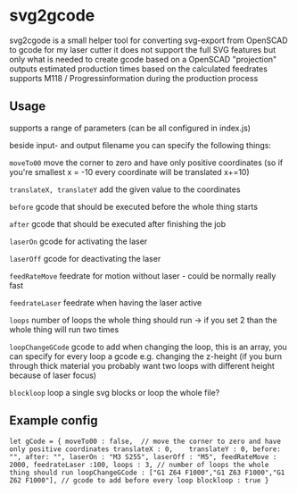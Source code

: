 # svg2gcode

svg2cgode is a small helper tool for converting svg-export from OpenSCAD to gcode for my laser cutter
it does not support the full SVG features but only what is needed to create gcode based on a OpenSCAD "projection"
outputs estimated production times based on the calculated feedrates
supports M118 / Progressinformation during the production process

## Usage

supports a range of parameters (can be all configured in index.js)

beside input- and output filename you can specify the following things:

`moveTo00`
move the corner to zero and have only positive coordinates (so if you're smallest x = -10 every coordinate will be translated x+=10)

`translateX, translateY`
add the given value to the coordinates

`before`
gcode that should be executed before the whole thing starts

`after`
gcode that should be executed after finishing the job

`laserOn`
gcode for activating the laser

`laserOff`
gcode for deactivating the laser

`feedRateMove`
feedrate for motion without laser - could be normally really fast

`feedrateLaser`
feedrate when having the laser active

`loops`
number of loops the whole thing should run -> if you set 2 than the whole thing will run two times

`loopChangeGCode`
gcode to add when changing the loop, this is an array, you can specify for every loop a gcode e.g. changing the z-height (if you burn through thick material you probably want two loops with different height because of laser focus)

`blockloop`
loop a single svg blocks or loop the whole file?

## Example config

`
let gCode = {
    moveTo00 : false,  // move the corner to zero and have only positive coordinates
    translateX : 0,   
    translateY : 0,
    before: "",
    after: "",
    laserOn : "M3 S255",
    laserOff : "M5",
    feedRateMove : 2000,
    feedrateLaser :100,
    loops : 3, // number of loops the whole thing should run
    loopChangeGCode : ["G1 Z64 F1000","G1 Z63 F1000","G1 Z62 F1000"], // gcode to add before every loop
    blockloop : true
}
`
